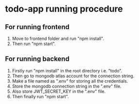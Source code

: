 # todo-app running procedure

## For running frontend 
1. Move to frontend folder and run "npm install".
2. Then run "npm start".

## For running backend
1. Firstly run "npm install" in the root directory i.e. "todo".
2. Then go to mongodb atlas account for the connection string.
3. Make a file named as ".env" for storing all the credentials.
4. Store the mongodb connection string in the ".env" file.
5. Also store JWT_SECRET_KEY in the ".env" file.
6. Then finally run "npm start".
